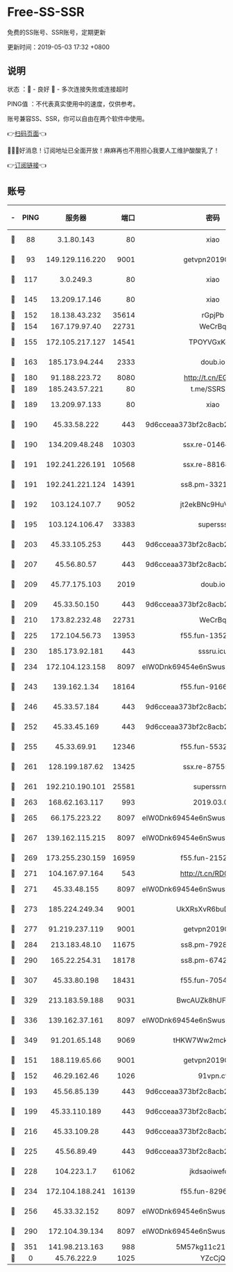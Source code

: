 # Free-SS-SSR

免费的SS账号、SSR账号，定期更新

更新时间：2019-05-03 17:32 +0800

## 说明

状态     ：🙂 - 良好 🙁 - 多次连接失败或连接超时

PING值   ：不代表真实使用中的速度，仅供参考。

账号兼容SS、SSR，你可以自由在两个软件中使用。

👉[扫码页面](https://liesauer.github.io/Free-SS-SSR/)👈

🎉🎉🎉好消息！订阅地址已全面开放！麻麻再也不用担心我要人工维护酸酸乳了！

👉[订阅链接](https://www.liesauer.net/yogurt/subscribe?ACCESS_TOKEN=DAYxR3mMaZAsaqUb)👈

## 账号

|-|PING|服务器|端口|密码|加密方式|区域|
|:----:|:----:|:-----:|-----:|:----:|:----:|:----:|
|🙂|88|3.1.80.143|80|xiao|aes-128-ctr|SG|
|🙂|93|149.129.116.220|9001|getvpn20190501|aes-256-cfb|CN|
|🙂|117|3.0.249.3|80|xiao|aes-128-ctr|SG|
|🙂|145|13.209.17.146|80|xiao|aes-128-ctr|KR|
|🙂|152|18.138.43.232|35614|rGpjPb|rc4-md5|SG|
|🙂|154|167.179.97.40|22731|WeCrBq|rc4-md5|JP|
|🙂|155|172.105.217.127|14541|TPOYVGxKglpi|aes-256-cfb|JP|
|🙂|163|185.173.94.244|2333|doub.io|aes-128-ctr|RU|
|🙂|180|91.188.223.72|8080|http://t.cn/EGJIyrl|rc4-md5|RU|
|🙂|189|185.243.57.221|80|t.me/SSRSUB|rc4-md5|US|
|🙂|189|13.209.97.133|80|xiao|aes-128-ctr|KR|
|🙂|190|45.33.58.222|443|9d6cceaa373bf2c8acb22e60b6a58be6|aes-256-cfb|US|
|🙂|190|134.209.48.248|10303|ssx.re-01464022|aes-256-cfb|US|
|🙂|191|192.241.226.191|10568|ssx.re-88168710|aes-256-cfb|US|
|🙂|191|192.241.221.124|14391|ss8.pm-33212458|aes-256-cfb|US|
|🙂|192|103.124.107.7|9052|jt2ekBNc9HuVtm2a|aes-256-cfb|US|
|🙂|195|103.124.106.47|33383|supersss|aes-256-cfb|US|
|🙂|203|45.33.105.253|443|9d6cceaa373bf2c8acb22e60b6a58be6|aes-256-cfb|US|
|🙂|207|45.56.80.57|443|9d6cceaa373bf2c8acb22e60b6a58be6|aes-256-cfb|US|
|🙂|209|45.77.175.103|2019|doub.io|aes-128-ctr|SG|
|🙂|209|45.33.50.150|443|9d6cceaa373bf2c8acb22e60b6a58be6|aes-256-cfb|US|
|🙂|210|173.82.232.48|22731|WeCrBq|rc4-md5|US|
|🙂|225|172.104.56.73|13953|f55.fun-13520707|aes-256-cfb|SG|
|🙂|230|185.173.92.181|443|sssru.icu|rc4-md5|RU|
|🙂|234|172.104.123.158|8097|eIW0Dnk69454e6nSwuspv9DmS201tQ0D|aes-256-cfb|JP|
|🙂|243|139.162.1.34|18164|f55.fun-91663661|aes-256-cfb|SG|
|🙂|246|45.33.57.184|443|9d6cceaa373bf2c8acb22e60b6a58be6|aes-256-cfb|US|
|🙂|252|45.33.45.169|443|9d6cceaa373bf2c8acb22e60b6a58be6|aes-256-cfb|US|
|🙂|255|45.33.69.91|12346|f55.fun-55327994|aes-256-cfb|US|
|🙂|261|128.199.187.62|13425|ssx.re-87555745|aes-256-cfb|SG|
|🙂|261|192.210.190.101|25581|superssrnet|aes-256-cfb|US|
|🙂|263|168.62.163.117|993|2019.03.07|rc4-md5|US|
|🙂|265|66.175.223.22|8097|eIW0Dnk69454e6nSwuspv9DmS201tQ0D|aes-256-cfb|US|
|🙂|267|139.162.115.215|8097|eIW0Dnk69454e6nSwuspv9DmS201tQ0D|aes-256-cfb|JP|
|🙂|269|173.255.230.159|16959|f55.fun-21522994|aes-256-cfb|US|
|🙂|271|104.167.97.164|543|http://t.cn/RD0D7sx|rc4-md5|CA|
|🙂|271|45.33.48.155|8097|eIW0Dnk69454e6nSwuspv9DmS201tQ0D|aes-256-cfb|US|
|🙂|273|185.224.249.34|9001|UkXRsXvR6buDMG2Y|aes-256-cfb|RU|
|🙂|277|91.219.237.119|9001|getvpn20190501|aes-256-cfb|HU|
|🙂|284|213.183.48.10|11675|ss8.pm-79284159|rc4-md5|RU|
|🙂|290|165.22.254.31|18178|ss8.pm-67429858|aes-256-cfb|SG|
|🙂|307|45.33.80.198|18431|f55.fun-70543962|aes-256-cfb|US|
|🙂|329|213.183.59.188|9031|BwcAUZk8hUFAkDGN|aes-256-cfb|NL|
|🙂|336|139.162.37.161|8097|eIW0Dnk69454e6nSwuspv9DmS201tQ0D|aes-256-cfb|SG|
|🙂|349|91.201.65.148|9069|tHKW7Ww2mck9CHQG|aes-256-cfb|IT|
|🙂|151|188.119.65.66|9001|getvpn20190501|aes-256-cfb|RU|
|🙂|152|46.29.162.46|1026|91vpn.cf|rc4-md5|RU|
|🙂|193|45.56.85.139|443|9d6cceaa373bf2c8acb22e60b6a58be6|aes-256-cfb|US|
|🙂|199|45.33.110.189|443|9d6cceaa373bf2c8acb22e60b6a58be6|aes-256-cfb|US|
|🙂|216|45.33.109.28|443|9d6cceaa373bf2c8acb22e60b6a58be6|aes-256-cfb|US|
|🙂|225|45.56.89.49|443|9d6cceaa373bf2c8acb22e60b6a58be6|aes-256-cfb|US|
|🙂|228|104.223.1.7|61062|jkdsaoiwefdsa|aes-256-cfb|US|
|🙂|234|172.104.188.241|16139|f55.fun-82962065|aes-256-cfb|SG|
|🙂|256|45.33.32.152|8097|eIW0Dnk69454e6nSwuspv9DmS201tQ0D|aes-256-cfb|US|
|🙂|290|172.104.39.134|8097|eIW0Dnk69454e6nSwuspv9DmS201tQ0D|aes-256-cfb|SG|
|🙂|351|141.98.213.163|988|5M57kg11c214qDmK|chacha20|KR|
|🙁|0|45.76.222.9|1025|YZcCjQ|rc4-md5|JP|
